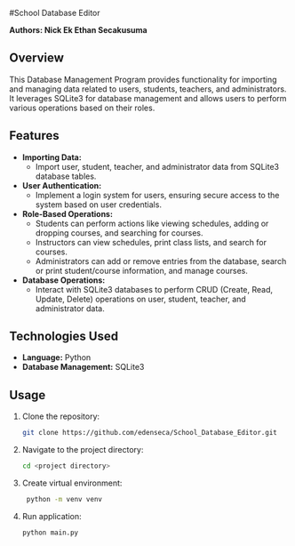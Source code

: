 #School Database Editor

**Authors: Nick Ek Ethan Secakusuma**

## Overview
This Database Management Program provides functionality for importing and managing data related to users, students, teachers, and administrators. It leverages SQLite3 for database management and allows users to perform various operations based on their roles.

## Features
- **Importing Data:**
  - Import user, student, teacher, and administrator data from SQLite3 database tables.
- **User Authentication:**
  - Implement a login system for users, ensuring secure access to the system based on user credentials.
- **Role-Based Operations:**
  - Students can perform actions like viewing schedules, adding or dropping courses, and searching for courses.
  - Instructors can view schedules, print class lists, and search for courses.
  - Administrators can add or remove entries from the database, search or print student/course information, and manage courses.
- **Database Operations:**
  - Interact with SQLite3 databases to perform CRUD (Create, Read, Update, Delete) operations on user, student, teacher, and administrator data.

## Technologies Used
- **Language:** Python
- **Database Management:** SQLite3

## Usage
1. Clone the repository:
   ```bash
   git clone https://github.com/edenseca/School_Database_Editor.git
   
2. Navigate to the project directory:
   ```bash
   cd <project directory>

3. Create virtual environment:
   ```bash
    python -m venv venv

4. Run application:
    ```bash
    python main.py
